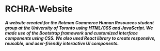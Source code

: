 # RCHRA-Website
##### A website created for the Rotman Commerce Human Resources student group at the University of Toronto using HTML/CSS and JavaScript. We made use of the Bootstrap framework and customized interface components using CSS. We also used React library to create responsive, reusable, and user-friendly interactive UI components. 
